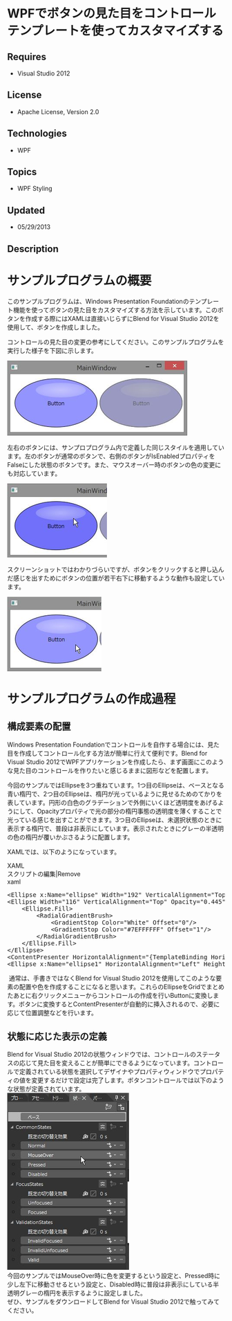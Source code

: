 # WPFでボタンの見た目をコントロールテンプレートを使ってカスタマイズする
## Requires
- Visual Studio 2012
## License
- Apache License, Version 2.0
## Technologies
- WPF
## Topics
- WPF Styling
## Updated
- 05/29/2013
## Description

<h1>サンプルプログラムの概要</h1>
<p>このサンプルプログラムは、Windows Presentation Foundationのテンプレート機能を使ってボタンの見た目をカスタマイズする方法を示しています。このボタンを作成する際にはXAMLは直接いじらずにBlend for Visual Studio 2012を使用して、ボタンを作成しました。</p>
<p>コントロールの見た目の変更の参考にしてください。このサンプルプログラムを実行した様子を下図に示します。</p>
<p><img id="82840" src="82840-ws000003.jpg" alt="" width="417" height="173"></p>
<p>左右のボタンには、サンプロプログラム内で定義した同じスタイルを適用しています。左のボタンが通常のボタンで、右側のボタンがIsEnabledプロパティをFalseにした状態のボタンです。また、マウスオーバー時のボタンの色の変更にも対応しています。</p>
<p><img id="82841" src="82841-ws000004.jpg" alt="" width="231" height="171"></p>
<p>スクリーンショットではわかりづらいですが、ボタンをクリックすると押し込んだ感じを出すためにボタンの位置が若干右下に移動するような動作も設定しています。</p>
<p><img id="82842" src="82842-ws000005.jpg" alt="" width="218" height="172"></p>
<h1>サンプルプログラムの作成過程</h1>
<h2>構成要素の配置</h2>
<p>Windows Presentation Foundationでコントロールを自作する場合には、見た目を作成してコントロール化する方法が簡単に行えて便利です。Blend for Visual Studio 2012でWPFアプリケーションを作成したら、まず画面にこのような見た目のコントロールを作りたいと感じるままに図形などを配置します。</p>
<p>今回のサンプルではEllipseを3つ重ねています。1つ目のEllipseは、ベースとなる青い楕円で、2つ目のEllipseは、楕円が光っているように見せるためのてかりを表しています。円形の白色のグラデーションで外側にいくほど透明度をあげるようにして、Opacityプロパティで光の部分の楕円事態の透明度を薄くすることで光っている感じを出すことができます。3つ目のEllipseは、未選択状態のときに表示する楕円で、普段は非表示にしています。表示されたときにグレーの半透明の色の楕円が覆いかぶさるように配置します。</p>
<p>XAMLでは、以下のようになっています。</p>
<p></p>
<div class="scriptcode">
<div class="pluginEditHolder" pluginCommand="mceScriptCode">
<div class="title"><span>XAML</span></div>
<div class="pluginLinkHolder"><span class="pluginEditHolderLink">スクリプトの編集</span>|<span class="pluginRemoveHolderLink">Remove</span></div>
<span class="hidden">xaml</span>

<div class="preview">
<pre class="xaml"><span class="xaml__tag_start">&lt;Ellipse</span>&nbsp;x:<span class="xaml__attr_name">Name</span>=<span class="xaml__attr_value">&quot;ellipse&quot;</span>&nbsp;<span class="xaml__attr_name">Width</span>=<span class="xaml__attr_value">&quot;192&quot;</span>&nbsp;<span class="xaml__attr_name">VerticalAlignment</span>=<span class="xaml__attr_value">&quot;Top&quot;</span>&nbsp;<span class="xaml__attr_name">Stroke</span>=<span class="xaml__attr_value">&quot;Black&quot;</span>&nbsp;<span class="xaml__attr_name">Height</span>=<span class="xaml__attr_value">&quot;113&quot;</span>&nbsp;<span class="xaml__attr_name">HorizontalAlignment</span>=<span class="xaml__attr_value">&quot;Left&quot;</span>&nbsp;<span class="xaml__attr_name">Fill</span>=<span class="xaml__attr_value">&quot;#FF9494FF&quot;</span><span class="xaml__tag_start">/&gt;</span>&nbsp;
<span class="xaml__tag_start">&lt;Ellipse</span>&nbsp;<span class="xaml__attr_name">Width</span>=<span class="xaml__attr_value">&quot;116&quot;</span>&nbsp;<span class="xaml__attr_name">VerticalAlignment</span>=<span class="xaml__attr_value">&quot;Top&quot;</span>&nbsp;<span class="xaml__attr_name">Opacity</span>=<span class="xaml__attr_value">&quot;0.445&quot;</span>&nbsp;<span class="xaml__attr_name">Margin</span>=<span class="xaml__attr_value">&quot;49,10,0,0&quot;</span>&nbsp;<span class="xaml__attr_name">Height</span>=<span class="xaml__attr_value">&quot;34&quot;</span>&nbsp;<span class="xaml__attr_name">HorizontalAlignment</span>=<span class="xaml__attr_value">&quot;Left&quot;</span><span class="xaml__tag_start">&gt;&nbsp;
</span>&nbsp;&nbsp;&nbsp;&nbsp;<span class="xaml__tag_start">&lt;Ellipse</span>.Fill<span class="xaml__tag_start">&gt;&nbsp;
</span>&nbsp;&nbsp;&nbsp;&nbsp;&nbsp;&nbsp;&nbsp;&nbsp;<span class="xaml__tag_start">&lt;RadialGradientBrush</span><span class="xaml__tag_start">&gt;&nbsp;
</span>&nbsp;&nbsp;&nbsp;&nbsp;&nbsp;&nbsp;&nbsp;&nbsp;&nbsp;&nbsp;&nbsp;&nbsp;<span class="xaml__tag_start">&lt;GradientStop</span>&nbsp;<span class="xaml__attr_name">Color</span>=<span class="xaml__attr_value">&quot;White&quot;</span>&nbsp;<span class="xaml__attr_name">Offset</span>=<span class="xaml__attr_value">&quot;0&quot;</span><span class="xaml__tag_start">/&gt;</span>&nbsp;
&nbsp;&nbsp;&nbsp;&nbsp;&nbsp;&nbsp;&nbsp;&nbsp;&nbsp;&nbsp;&nbsp;&nbsp;<span class="xaml__tag_start">&lt;GradientStop</span>&nbsp;<span class="xaml__attr_name">Color</span>=<span class="xaml__attr_value">&quot;#7EFFFFFF&quot;</span>&nbsp;<span class="xaml__attr_name">Offset</span>=<span class="xaml__attr_value">&quot;1&quot;</span><span class="xaml__tag_start">/&gt;</span>&nbsp;
&nbsp;&nbsp;&nbsp;&nbsp;&nbsp;&nbsp;&nbsp;&nbsp;<span class="xaml__tag_end">&lt;/RadialGradientBrush&gt;</span>&nbsp;
&nbsp;&nbsp;&nbsp;&nbsp;&lt;/Ellipse.Fill&gt;&nbsp;
<span class="xaml__tag_end">&lt;/Ellipse&gt;</span>&nbsp;
<span class="xaml__tag_start">&lt;ContentPresenter</span>&nbsp;<span class="xaml__attr_name">HorizontalAlignment</span>=<span class="xaml__attr_value">&quot;{TemplateBinding&nbsp;HorizontalContentAlignment}&quot;</span>&nbsp;<span class="xaml__attr_name">RecognizesAccessKey</span>=<span class="xaml__attr_value">&quot;True&quot;</span>&nbsp;<span class="xaml__attr_name">SnapsToDevicePixels</span>=<span class="xaml__attr_value">&quot;{TemplateBinding&nbsp;SnapsToDevicePixels}&quot;</span>&nbsp;<span class="xaml__attr_name">VerticalAlignment</span>=<span class="xaml__attr_value">&quot;{TemplateBinding&nbsp;VerticalContentAlignment}&quot;</span><span class="xaml__tag_start">/&gt;</span>&nbsp;
<span class="xaml__tag_start">&lt;Ellipse</span>&nbsp;x:<span class="xaml__attr_name">Name</span>=<span class="xaml__attr_value">&quot;ellipse1&quot;</span>&nbsp;<span class="xaml__attr_name">HorizontalAlignment</span>=<span class="xaml__attr_value">&quot;Left&quot;</span>&nbsp;<span class="xaml__attr_name">Height</span>=<span class="xaml__attr_value">&quot;113&quot;</span>&nbsp;<span class="xaml__attr_name">VerticalAlignment</span>=<span class="xaml__attr_value">&quot;Top&quot;</span>&nbsp;<span class="xaml__attr_name">Width</span>=<span class="xaml__attr_value">&quot;192&quot;</span>&nbsp;<span class="xaml__attr_name">Fill</span>=<span class="xaml__attr_value">&quot;#9F9B9B9B&quot;</span>&nbsp;<span class="xaml__attr_name">Visibility</span>=<span class="xaml__attr_value">&quot;Hidden&quot;</span><span class="xaml__tag_start">/&gt;</span>&nbsp;
</pre>
</div>
</div>
</div>
<div class="endscriptcode">&nbsp;通常は、手書きではなくBlend for Visual Studio 2012を使用してこのような要素の配置や色を作成することになると思います。これらのEllipseをGridでまとめたあとに右クリックメニューからコントロールの作成を行いButtonに変換します。ボタンに変換するとContentPresenterが自動的に挿入されるので、必要に応じて位置調整などを行います。</div>
<div class="endscriptcode"></div>
<h2 class="endscriptcode">状態に応じた表示の定義</h2>
<div class="endscriptcode">Blend for Visual Studio 2012の状態ウィンドウでは、コントロールのステータスの応じて見た目を変えることが簡単にできるようになっています。コントロールで定義されている状態を選択してデザイナやプロパティウィンドウでプロパティの値を変更するだけで設定は完了します。ボタンコントロールでは以下のような状態が定義されています。</div>
<div class="endscriptcode"><img id="82843" src="82843-ws000006.jpg" alt="" width="282" height="409"></div>
<div class="endscriptcode">今回のサンプルではMouseOver時に色を変更するという設定と、Pressed時に少し左下に移動させるという設定と、Disabled時に普段は非表示にしている半透明グレーの楕円を表示するように設定しました。</div>
<div class="endscriptcode">ぜひ、サンプルをダウンロードしてBlend for Visual Studio 2012で触ってみてください。</div>
<div class="endscriptcode"></div>
<div class="endscriptcode"></div>
<div class="endscriptcode"></div>
<div class="endscriptcode"></div>
<p></p>
<p>&nbsp;</p>
